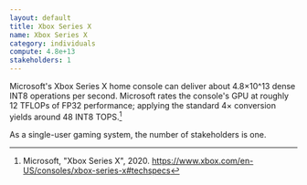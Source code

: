 ```yaml
---
layout: default
title: Xbox Series X
name: Xbox Series X
category: individuals
compute: 4.8e+13
stakeholders: 1
---
```


Microsoft's Xbox Series X home console can deliver about 4.8×10^13 dense INT8
operations per second. Microsoft rates the console's GPU at roughly 12 TFLOPs of
FP32 performance; applying the standard 4× conversion yields around 48 INT8
TOPS.[^1]

As a single-user gaming system, the number of stakeholders is one.

[^1]: Microsoft, "Xbox Series X", 2020. <https://www.xbox.com/en-US/consoles/xbox-series-x#techspecs>
